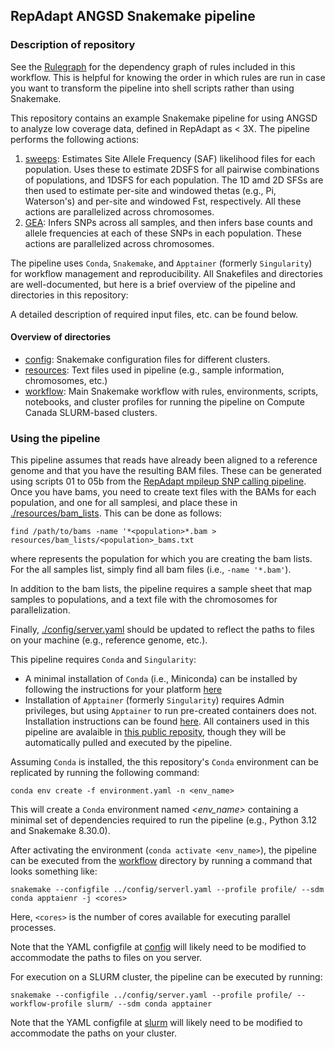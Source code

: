 ## RepAdapt ANGSD Snakemake pipeline

### Description of repository

See the [Rulegraph](./workflow/rulegraph.pdf) for the dependency graph of rules
included in this workflow. This is helpful for knowing the order in which rules are
run in case you want to transform the pipeline into shell scripts rather than
using Snakemake.

This repository contains an example Snakemake pipeline for using ANGSD
to analyze low coverage data, defined in RepAdapt as < 3X. The pipeline
performs the following actions:

1. [sweeps](./workflow/rules/angsd_sweeps_fst_thetas.smk): Estimates Site
   Allele Frequency (SAF) likelihood files for each population. Uses these to
   estimate 2DSFS for all pairwise combinations of populations, and 1DSFS for
   each population. The 1D amd 2D SFSs are then used to estimate per-site and
   windowed thetas (e.g., Pi, Waterson's) and per-site and windowed Fst,
   respectively. All these actions are parallelized across chromosomes.
2. [GEA](./workflow/rules/angsd_gea_allele_frequencies.smk): Infers SNPs across
   all samples, and then infers base counts and allele frequencies at each of
   these SNPs in each population. These actions are parallelized across
   chromosomes. 

The pipeline uses `Conda`, `Snakemake`, and `Apptainer` (formerly
`Singularity`) for workflow management and reproducibility. All Snakefiles and
directories are well-documented, but here is a brief overview of the pipeline
and directories in this repository:

A detailed description of required input files, etc. can be found below.

#### Overview of directories

- [config](./config): Snakemake configuration files for different clusters.
- [resources](./resources): Text files used in pipeline (e.g., sample
  information, chromosomes, etc.)
- [workflow](./workflow): Main Snakemake workflow with rules, environments,
  scripts, notebooks, and cluster profiles for running the pipeline on Compute
  Canada SLURM-based clusters.

### Using the pipeline

This pipeline assumes that reads have already been aligned to a reference
genome and that you have the resulting BAM files. These can be generated using
scripts 01 to 05b from the [RepAdapt mpileup SNP calling
pipeline](https://github.com/pbattlay/RepAdapt/tree/main/snp_calling_pipeline/mpileup_pipeline).
Once you have bams, you need to create text files with the BAMs for each
population, and one for all samplesi, and place these in
[./resources/bam_lists](./resources/bam_lists). This can be done as follows:

`find /path/to/bams -name '*<population>*.bam >
resources/bam_lists/<population>_bams.txt`

where <population> represents the population for which you are creating the bam
lists. For the all samples list, simply find all bam files (i.e., `-name
'*.bam'`).

In addition to the bam lists, the pipeline requires a sample sheet that map
samples to populations, and a text file with the chromosomes for
parallelization. 

Finally, [./config/server.yaml](./config/server.yaml) should be updated to reflect
the paths to files on your machine (e.g., reference genome, etc.).

This pipeline requires `Conda` and `Singularity`:

- A minimal installation of `Conda` (i.e., Miniconda) can be installed by
  following the instructions for your platform
  [here](https://docs.conda.io/projects/conda/en/latest/user-guide/install/index.html)
- Installation of `Apptainer` (formerly `Singularity`) requires Admin
  privileges, but using `Apptainer` to run pre-created containers does not.
  Installation instructions can be found
  [here](https://apptainer.org/docs/admin/main/installation.html). All
  containers used in this pipeline are avalaible in [this public
  reposity](https://cloud.sylabs.io/library/james-s-santangelo), though they
  will be automatically pulled and executed by the pipeline. 

Assuming `Conda` is installed, the this repository's `Conda` environment can be
replicated by running the following command:

`conda env create -f environment.yaml -n <env_name>`

This will create a `Conda` environment named _<env\_name>_ containing a minimal
set of dependencies required to run the pipeline (e.g., Python 3.12 and
Snakemake 8.30.0).

After activating the environment (`conda activate <env_name>`), the pipeline can
be executed from the [workflow](./workflow) directory by running a command that
looks something like:

`snakemake --configfile ../config/serverl.yaml --profile profile/ --sdm conda apptaienr -j <cores>`

Here, `<cores>` is the number of cores available for executing parallel processes. 

Note that the YAML configfile at [config](./config/server.yaml) will
likely need to be modified to accommodate the paths to files on you server.

For execution on a SLURM cluster, the pipeline can be executed by running:

`snakemake --configfile ../config/server.yaml --profile profile/ --workflow-profile slurm/ --sdm conda apptainer`

Note that the YAML configfile at [slurm](./workflow/slurm/confilg.yaml) will
likely need to be modified to accommodate the paths on your cluster.

